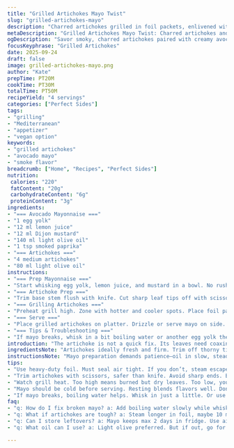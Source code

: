 ```yaml
---
title: "Grilled Artichokes Mayo Twist"
slug: "grilled-artichokes-mayo"
description: "Charred artichokes grilled in foil packets, enlivened with a tangy homemade avocado mayonnaise, spiked with smoked paprika. This version swaps sunflower oil for light olive oil for richer mouthfeel. Mayo uses lemon juice instead of cider vinegar for fresher notes. Artichokes trimmed with scissors to prevent thorns, grilled till tender, then blast grilled to crisp edges. The mayo emulsifies by slow oil drizzle; texture critical. Cook by sight and touch not clock. No rush. Foil packs steam, grilling finishes with smoky char marks. Smoked paprika adds earthy warmth, avocado oil gives silkiness. Salt and pepper essential—don't skimp. Patience, attention, and key tweaks for smoky, creamy bites."
metaDescription: "Grilled Artichokes Mayo Twist: Charred artichokes and tangy avocado mayonnaise create a smoky, creamy experience in this Mediterranean dish."
ogDescription: "Savor smoky, charred artichokes paired with creamy avocado mayonnaise in this grilled dish that highlights fresh flavors and textures."
focusKeyphrase: "Grilled Artichokes"
date: 2025-09-24
draft: false
image: grilled-artichokes-mayo.png
author: "Kate"
prepTime: PT20M
cookTime: PT30M
totalTime: PT50M
recipeYield: "4 servings"
categories: ["Perfect Sides"]
tags:
- "grilling"
- "Mediterranean"
- "appetizer"
- "vegan option"
keywords:
- "grilled artichokes"
- "avocado mayo"
- "smoke flavor"
breadcrumb: ["Home", "Recipes", "Perfect Sides"]
nutrition: 
 calories: "220"
 fatContent: "20g"
 carbohydrateContent: "6g"
 proteinContent: "3g"
ingredients:
- "=== Avocado Mayonnaise ==="
- "1 egg yolk"
- "12 ml lemon juice"
- "12 ml Dijon mustard"
- "140 ml light olive oil"
- "1 tsp smoked paprika"
- "=== Artichokes ==="
- "4 medium artichokes"
- "80 ml light olive oil"
instructions:
- "=== Prep Mayonnaise ==="
- "Start whisking egg yolk, lemon juice, and mustard in a bowl. No rush. Drizzle oil slowly, drop by drop at first, whisk hard. Watch mayo thicken; texture matters. When creamy, drizzle remaining oil steadily, never stop whisking. Fold in smoked paprika for earthy hit. Salt and pepper last. Chill till serving. Don't skip chilling; flavors meld while mayo firms."
- "=== Artichoke Prep ==="
- "Trim base stem flush with knife. Cut sharp leaf tips off with scissors to avoid pokes. Good handling pays here. Coat each artichoke in olive oil, salt, pepper. Wrap tight in heavy-duty foil packet. Seal completely or steam leaks; artichokes steam inside pack until tender. Any oil can be substituted with mild grapeseed but light olive adds flavor. Salt earlier for even seasoning."
- "=== Grilling Artichokes ==="
- "Preheat grill high. Zone with hotter and cooler spots. Place foil packs on hot side. Grill 25 minutes total, turning once halfway, listening for soft hissing steam escape from vents. After 25 minutes, carefully unwrap (steam burn risk). Toss artichokes directly on grill surface. Turn often to char all sides for 5-8 minutes till blackened spots pop. Leaves should open like petals when gently pulled. Done when base pierces with knife easily. Texture: tender but still has bite; no mush."
- "=== Serve ==="
- "Place grilled artichokes on platter. Drizzle or serve mayo on side. Guests pull leaves, dip in mayo to taste. Leftover mayo keeps 2 days refrigerated. Artichokes best eaten warm but room temp fine. Can't find fresh artichokes? Substitute with canned, rinse well, pat dry, char briefly for smoky vibe but loses fresh bite."
- "=== Tips & Troubleshooting ==="
- "If mayo breaks, whisk in a bit boiling water or another egg yolk then re-emulsify. If artichokes resist softening, add 10 minutes steam in foil before grilling. Watch grill heat—too low means dry leaves, too high burns. Scissor trimming safer than knife when prepping artichokes. Mayonnaise oil can be sunflower, but olive or avocado oils offer richer texture and flavor. Rest mayo chilled for best taste and texture."
introduction: "The artichoke is not a quick fix. Its leaves need coaxing to tenderness—not mush but tender, with a slight bite that hints at raw crunch underneath smoky char. Wrapping in foil traps steam, hastens cooking. No direct fire yet – that comes after. Then, a final blistering on hot grill, all sides kissed with blackened marks that scream flavor. Artichoke leaves must open like a flower, almost theatrically. Easy to deny these steps, but the payoff is in holds: a smoky smoke, tangy cream from a homemade mayo that requires a slow hand and patience. Whisk egg yolk, Dijon, and lemon quietly. Oil drizzled slow, not rushed—that's your texture, your mouthfeel. Smoked paprika gives a warm, earthy pull that pulls everything together. No cider vinegar here—lemon juice brings clarity and zip. The oil switch to light olive brings richness over neutral sunflower but maintains lightness. Serve hot off the grill or at room temperature, letting guests pull leaves away from base petals and dip into creamy sauce, savor smoky edges. No shortcuts with trimming; snip sharp points for safety and final texture. This method shows why attention beats speed every time, flavor builds layer by layer, bit by bit."
ingredientsNote: "Artichokes ideally fresh and firm. Trim off thorny tips with scissors for easier eating and safer handling; knife cuts risk jagged edges. Olive oil light or avocado oil preferred for mayo to add richness without overpowering. Mustard binds the mayo; Dijon sharp enough to hold emulsification. Lemon juice brightens mayonnaise better than vinegar—softer acidity, fresher lift. Smoked paprika adds smoky depth without overpowering. If no smoked paprika, add a pinch of chipotle or cumin for warmth. Oil quantity adjusted slightly up for stable emulsion and creamier mouthfeel. Salt and pepper essential for seasoning both artichokes and mayo—don’t skimp. If egg yolks unavailable, use pasteurized substitute or a vegan mayo base but flavor and texture will shift. Foil wrap must be tight enough to seal steam but not bursting. Heavy-duty preferable to avoid tears; foil puncture causes dry artichokes."
instructionsNote: "Mayo preparation demands patience—oil in slow, steady streams while whisking vigorously. This prevents breakage and ensures a silky, thick texture. Watch for the mayonnaise to ‘nappe’ the whisk—that’s the first sign it’s thickened enough to add oil faster. Lemon juice swapped for cider vinegar softens tartness and keeps mayo fresh-tasting. For artichokes, trim carefully with scissors to avoid scratch injuries common in kitchens. The foil pack acts as steam chamber; seal it tight or risk drying out artichokes. Grill on high heat induces caramelization and smoky notes after steaming tenderizes leaves inside pack. Remove foil gently to prevent burns from steam burst. Final direct grilling opens leaves and crisps tips—look for deep brown-black speckles, not full black char, to avoid bitterness. Leaves should yield easily when pulled but not fall apart. Mayo spices added at the end prevent flavor dulling during refrigeration. Chill mayo before serving to thicken further and meld flavors. Failure to chill leads to loose mayo prone to separation. Rest mayo at least 15 minutes after emulsifying. Grill marks and aromas are key doneness indicators; no rough timing needed but watch closely. If mayo breaks, whisk in boiling water slowly or start over, never add oil too fast."
tips:
- "Use heavy-duty foil. Must seal air tight. If you don’t, steam escapes, artichokes won't cook right. Consistency key. Don't rush this part."
- "Trim artichokes with scissors, safer than knife. Avoid sharp ends. Be careful though, sharp tips might poke. Better to be safe. Scissors offer control."
- "Watch grill heat. Too high means burned but dry leaves. Too low, you lose char. You want that smoky, crispy edge. Listen for the sizzle."
- "Mayo should be cold before serving. Resting blends flavors well. Don't skip chilling; that's how it thickens. Helps it hold up on the side."
- "If mayo breaks, boiling water helps. Whisk in just a little. Or use another yolk. Slow drizzle matters. Oil must pour steady, not fast."
faq:
- "q: How do I fix broken mayo? a: Add boiling water slowly while whisking hard. If bad, redo. Always drizzle oil in slow until thick. Keep whisking."
- "q: What if artichokes are tough? a: Steam longer in foil, maybe 10 minutes. Then grill. Get those leaves soft before cranking the heat."
- "q: Can I store leftovers? a: Mayo keeps max 2 days in fridge. Use airtight container. Reheat artichokes gently in foil; don’t dry out."
- "q: What oil can I use? a: Light olive preferred. But if out, go for grapeseed or sunflower. Just avoid strong oils that overtake flavor."

---
```


